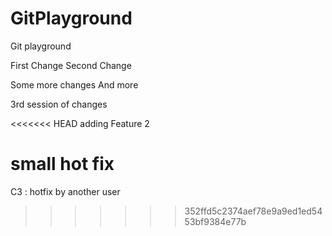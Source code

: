 # GitPlayground
Git playground

First Change 
Second Change

Some more changes
And more

3rd session of changes

<<<<<<< HEAD
adding Feature 2

small hot fix
=======
C3 : hotfix by another user
>>>>>>> 352ffd5c2374aef78e9a9ed1ed5453bf9384e77b
